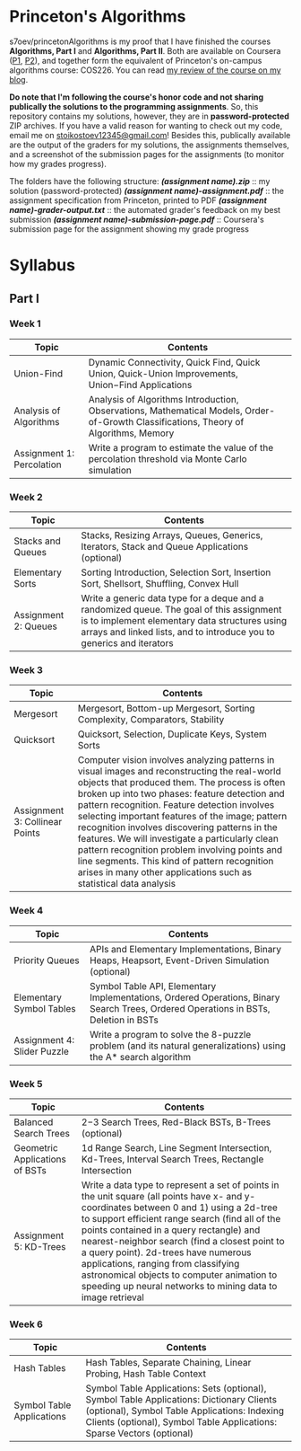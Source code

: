 # Princeton's Algorithms
s7oev/princetonAlgorithms is my proof that I have finished the courses **Algorithms, Part I** and **Algorithms, Part II**. Both are available on Coursera ([P1](https://www.coursera.org/learn/algorithms-part1), [P2](https://www.coursera.org/learn/algorithms-part2)), and together form the equivalent of Princeton's on-campus algorithms course: COS226. You can read [my review of the course on my blog](https://s7oev.com/blog/2020/05/24/my-review-of-princetons-algorithms/).

**Do note that I'm following the course's honor code and not sharing publically the solutions to the programming assignments**. So, this repository contains my solutions, however, they are in **password-protected** ZIP archives. If you have a valid reason for wanting to check out my code, email me on stoikostoev12345@gmail.com! Besides this, publically available are the output of the graders for my solutions, the assignments themselves, and a screenshot of the submission pages for the assignments (to monitor how my grades progress).

The folders have the following structure:
***(assignment name).zip*** :: my solution (password-protected)
***(assignment name)-assignment.pdf*** :: the assignment specification from Princeton, printed to PDF
***(assignment name)-grader-output.txt*** :: the automated grader's feedback on my best submission
***(assignment name)-submission-page.pdf*** :: Coursera's submission page for the assignment showing my grade progress

# Syllabus
## Part I
### Week 1
| Topic | Contents |
| ------ | ------ |
| Union-Find | Dynamic Connectivity, Quick Find, Quick Union, Quick-Union Improvements, Union−Find Applications|
| Analysis of Algorithms | Analysis of Algorithms Introduction, Observations, Mathematical Models, Order-of-Growth Classifications, Theory of Algorithms, Memory|
| Assignment 1: Percolation | Write a program to estimate the value of the percolation threshold via Monte Carlo simulation|

### Week 2
| Topic | Contents |
| ------ | ------ |
| Stacks and Queues | Stacks, Resizing Arrays, Queues, Generics, Iterators, Stack and Queue Applications (optional)|
| Elementary Sorts | Sorting Introduction, Selection Sort, Insertion Sort, Shellsort, Shuffling, Convex Hull|
| Assignment 2: Queues | Write a generic data type for a deque and a randomized queue. The goal of this assignment is to implement elementary data structures using arrays and linked lists, and to introduce you to generics and iterators|

### Week 3
| Topic | Contents |
| ------ | ------ |
| Mergesort | Mergesort, Bottom-up Mergesort, Sorting Complexity, Comparators, Stability|
| Quicksort | Quicksort, Selection, Duplicate Keys, System Sorts|
| Assignment 3: Collinear Points | Computer vision involves analyzing patterns in visual images and reconstructing the real-world objects that produced them. The process is often broken up into two phases: feature detection and pattern recognition. Feature detection involves selecting important features of the image; pattern recognition involves discovering patterns in the features. We will investigate a particularly clean pattern recognition problem involving points and line segments. This kind of pattern recognition arises in many other applications such as statistical data analysis|

### Week 4
| Topic | Contents |
| ------ | ------ |
| Priority Queues | APIs and Elementary Implementations, Binary Heaps, Heapsort, Event-Driven Simulation (optional)|
| Elementary Symbol Tables | Symbol Table API, Elementary Implementations, Ordered Operations, Binary Search Trees, Ordered Operations in BSTs, Deletion in BSTs|
| Assignment 4: Slider Puzzle | Write a program to solve the 8-puzzle problem (and its natural generalizations) using the A* search algorithm|

### Week 5
| Topic | Contents |
| ------ | ------ |
| Balanced Search Trees | 2−3 Search Trees, Red-Black BSTs, B-Trees (optional)|
| Geometric Applications of BSTs | 1d Range Search, Line Segment Intersection, Kd-Trees, Interval Search Trees, Rectangle Intersection|
| Assignment 5: KD-Trees | Write a data type to represent a set of points in the unit square (all points have x- and y-coordinates between 0 and 1) using a 2d-tree to support efficient range search (find all of the points contained in a query rectangle) and nearest-neighbor search (find a closest point to a query point). 2d-trees have numerous applications, ranging from classifying astronomical objects to computer animation to speeding up neural networks to mining data to image retrieval|

### Week 6
| Topic | Contents |
| ------ | ------ |
| Hash Tables | Hash Tables, Separate Chaining, Linear Probing, Hash Table Context|
| Symbol Table Applications | Symbol Table Applications: Sets (optional), Symbol Table Applications: Dictionary Clients (optional), Symbol Table Applications: Indexing Clients (optional), Symbol Table Applications: Sparse Vectors (optional)|
